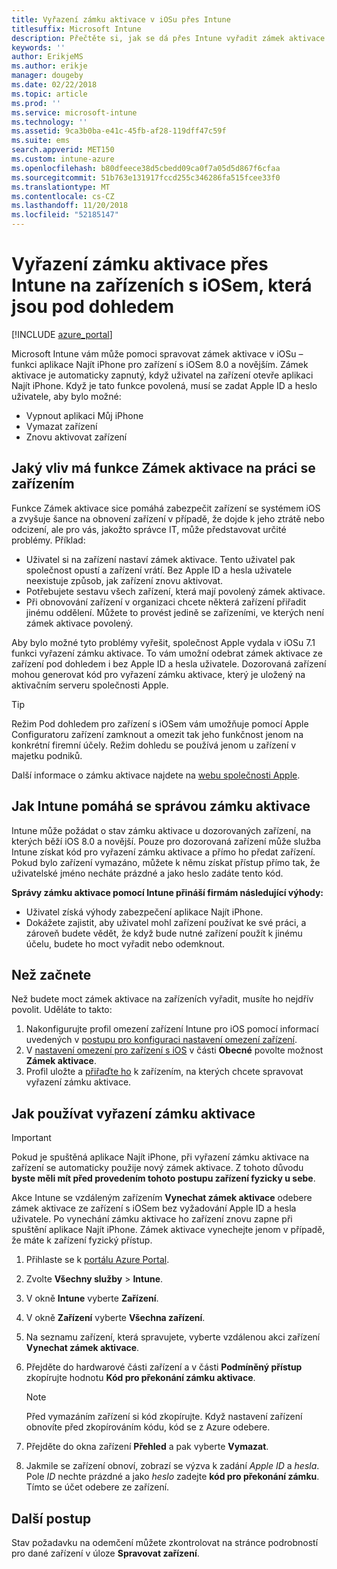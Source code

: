 ```yaml
---
title: Vyřazení zámku aktivace v iOSu přes Intune
titlesuffix: Microsoft Intune
description: Přečtěte si, jak se dá přes Intune vyřadit zámek aktivace v iOSu, aby bylo možné přistupovat k uzamčeným zařízením.
keywords: ''
author: ErikjeMS
ms.author: erikje
manager: dougeby
ms.date: 02/22/2018
ms.topic: article
ms.prod: ''
ms.service: microsoft-intune
ms.technology: ''
ms.assetid: 9ca3b0ba-e41c-45fb-af28-119dff47c59f
ms.suite: ems
search.appverid: MET150
ms.custom: intune-azure
ms.openlocfilehash: b80dfeece38d5cbedd09ca0f7a05d5d867f6cfaa
ms.sourcegitcommit: 51b763e131917fccd255c346286fa515fcee33f0
ms.translationtype: MT
ms.contentlocale: cs-CZ
ms.lasthandoff: 11/20/2018
ms.locfileid: "52185147"
---
```

# <a name="bypass-activation-lock-on-supervised-ios-devices-with-intune"></a>Vyřazení zámku aktivace přes Intune na zařízeních s iOSem, která jsou pod dohledem


[!INCLUDE [azure_portal](./includes/azure_portal.md)]

Microsoft Intune vám může pomoci spravovat zámek aktivace v iOSu – funkci aplikace Najít iPhone pro zařízení s iOSem 8.0 a novějším. Zámek aktivace je automaticky zapnutý, když uživatel na zařízení otevře aplikaci Najít iPhone. Když je tato funkce povolená, musí se zadat Apple ID a heslo uživatele, aby bylo možné:

- Vypnout aplikaci Můj iPhone
- Vymazat zařízení
- Znovu aktivovat zařízení

## <a name="how-activation-lock-affects-you"></a>Jaký vliv má funkce Zámek aktivace na práci se zařízením

Funkce Zámek aktivace sice pomáhá zabezpečit zařízení se systémem iOS a zvyšuje šance na obnovení zařízení v případě, že dojde k jeho ztrátě nebo odcizení, ale pro vás, jakožto správce IT, může představovat určité problémy. Příklad:

- Uživatel si na zařízení nastaví zámek aktivace. Tento uživatel pak společnost opustí a zařízení vrátí. Bez Apple ID a hesla uživatele neexistuje způsob, jak zařízení znovu aktivovat.
- Potřebujete sestavu všech zařízení, která mají povolený zámek aktivace.
- Při obnovování zařízení v organizaci chcete některá zařízení přiřadit jinému oddělení. Můžete to provést jedině se zařízeními, ve kterých není zámek aktivace povolený.

Aby bylo možné tyto problémy vyřešit, společnost Apple vydala v iOSu 7.1 funkci vyřazení zámku aktivace. To vám umožní odebrat zámek aktivace ze zařízení pod dohledem i bez Apple ID a hesla uživatele. Dozorovaná zařízení mohou generovat kód pro vyřazení zámku aktivace, který je uložený na aktivačním serveru společnosti Apple.

>[!TIP]
>Režim Pod dohledem pro zařízení s iOSem vám umožňuje pomocí Apple Configuratoru zařízení zamknout a omezit tak jeho funkčnost jenom na konkrétní firemní účely. Režim dohledu se používá jenom u zařízení v majetku podniků.

Další informace o zámku aktivace najdete na [webu společnosti Apple](https://support.apple.com/HT201365).

## <a name="how-intune-helps-you-manage-activation-lock"></a>Jak Intune pomáhá se správou zámku aktivace
Intune může požádat o stav zámku aktivace u dozorovaných zařízení, na kterých běží iOS 8.0 a novější. Pouze pro dozorovaná zařízení může služba Intune získat kód pro vyřazení zámku aktivace a přímo ho předat zařízení. Pokud bylo zařízení vymazáno, můžete k němu získat přístup přímo tak, že uživatelské jméno necháte prázdné a jako heslo zadáte tento kód.

**Správy zámku aktivace pomocí Intune přináší firmám následující výhody:**

- Uživatel získá výhody zabezpečení aplikace Najít iPhone.
- Dokážete zajistit, aby uživatel mohl zařízení používat ke své práci, a zároveň budete vědět, že když bude nutné zařízení použít k jinému účelu, budete ho moct vyřadit nebo odemknout.

## <a name="before-you-start"></a>Než začnete
Než budete moct zámek aktivace na zařízeních vyřadit, musíte ho nejdřív povolit. Uděláte to takto:

1. Nakonfigurujte profil omezení zařízení Intune pro iOS pomocí informací uvedených v [postupu pro konfiguraci nastavení omezení zařízení](/intune-azure/configure-devices/how-to-configure-device-restrictions).
2. V [nastavení omezení pro zařízení s iOS](device-restrictions-ios.md) v části **Obecné** povolte možnost **Zámek aktivace**.
3. Profil uložte a [přiřaďte ho](device-profile-assign.md) k zařízením, na kterých chcete spravovat vyřazení zámku aktivace.


## <a name="how-to-use-activation-lock-bypass"></a>Jak používat vyřazení zámku aktivace

>[!IMPORTANT]
>Pokud je spuštěná aplikace Najít iPhone, při vyřazení zámku aktivace na zařízení se automaticky použije nový zámek aktivace. Z tohoto důvodu **byste měli mít před provedením tohoto postupu zařízení fyzicky u sebe**.

Akce Intune se vzdáleným zařízením **Vynechat zámek aktivace** odebere zámek aktivace ze zařízení s iOSem bez vyžadování Apple ID a hesla uživatele. Po vynechání zámku aktivace ho zařízení znovu zapne při spuštění aplikace Najít iPhone. Zámek aktivace vynechejte jenom v případě, že máte k zařízení fyzický přístup.

1. Přihlaste se k [portálu Azure Portal](https://portal.azure.com).
2. Zvolte **Všechny služby** > **Intune**.
3. V okně **Intune** vyberte **Zařízení**.
4. V okně **Zařízení** vyberte **Všechna zařízení**.
5. Na seznamu zařízení, která spravujete, vyberte vzdálenou akci zařízení **Vynechat zámek aktivace**.
6. Přejděte do hardwarové části zařízení a v části **Podmíněný přístup** zkopírujte hodnotu **Kód pro překonání zámku aktivace**.

    >[!NOTE]
    >Před vymazáním zařízení si kód zkopírujte. Když nastavení zařízení obnovíte před zkopírováním kódu, kód se z Azure odebere.

7.  Přejděte do okna zařízení **Přehled** a pak vyberte **Vymazat**.
8.  Jakmile se zařízení obnoví, zobrazí se výzva k zadání *Apple ID* a *hesla*. Pole *ID* nechte prázdné a jako *heslo* zadejte **kód pro překonání zámku**. Tímto se účet odebere ze zařízení. 


## <a name="next-steps"></a>Další postup

Stav požadavku na odemčení můžete zkontrolovat na stránce podrobností pro dané zařízení v úloze **Spravovat zařízení**.
